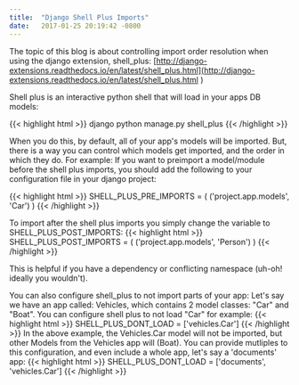 ```yaml
---
title:  "Django Shell Plus Imports"
date:   2017-01-25 20:19:42 -0800
---
```


The topic of this blog is about controlling import order resolution when using the django extension, shell_plus:
[http://django-extensions.readthedocs.io/en/latest/shell_plus.html](http://django-extensions.readthedocs.io/en/latest/shell_plus.html )

Shell plus is an interactive python shell that will load in your apps DB models:

{{< highlight html >}}
django python manage.py shell_plus
{{< /highlight >}}

When you do this, by default, all of your app's models will be imported.
But, there is a way you can control which models get imported, and the order in which they do.
For example: If you want to preimport a model/module before the shell plus imports,
you should add the following to your configuration file in your django project:

{{< highlight html >}}
SHELL_PLUS_PRE_IMPORTS = (
    ('project.app.models', 'Car')
)
{{< /highlight >}}

To import after the shell plus imports you simply change the variable to SHELL_PLUS_POST_IMPORTS:
{{< highlight html >}}
SHELL_PLUS_POST_IMPORTS = (
    ('project.app.models', 'Person')
)
{{< /highlight >}}

This is helpful if you have a dependency or conflicting namespace (uh-oh! ideally you wouldn't).

You can also configure shell_plus to not import parts of your app:
Let's say we have an app called: Vehicles, which contains 2 model classes: "Car" and "Boat".
You can configure shell plus to not load "Car" for example:
{{< highlight html >}}
SHELL_PLUS_DONT_LOAD = ['vehicles.Car']
{{< /highlight >}}
In the above example, the Vehicles.Car model will not be imported, but other Models from the Vehicles app will (Boat).
You can provide mutliples to this configuration, and even include a whole app, let's say a 'documents' app:
{{< highlight html >}}
SHELL_PLUS_DONT_LOAD = ['documents', 'vehicles.Car']
{{< /highlight >}}
